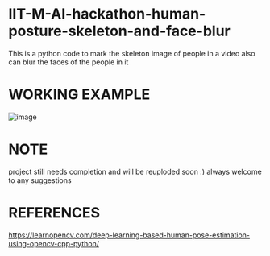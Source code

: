 # IIT-M-AI-hackathon-human-posture-skeleton-and-face-blur

This is a python code to mark the skeleton image of people in a video also can blur the faces of the people in it

# WORKING EXAMPLE
![image](https://user-images.githubusercontent.com/64421745/221908279-5a6bd0af-cfc3-4f5e-85db-fbed80da8fe0.png)

# NOTE
project still needs completion and will be reuploded soon :)
always welcome to any suggestions 

# REFERENCES 
https://learnopencv.com/deep-learning-based-human-pose-estimation-using-opencv-cpp-python/
